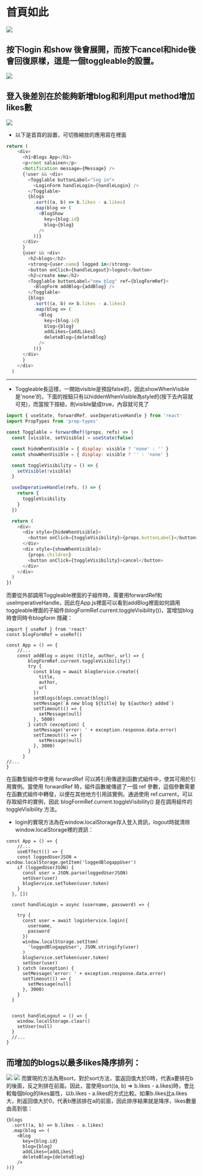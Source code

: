 # 首頁如此
![](https://i.imgur.com/lRmU3Fo.png)

## 按下login 和show 後會展開，而按下cancel和hide後會回復原樣，這是一個toggleable的設置。
![](https://i.imgur.com/0GsQpt6.png)

## 登入後差別在於能夠新增blog和利用put method增加likes數
![](https://i.imgur.com/jkSWM9J.png)

* 以下是首頁的設置，可切換縮放的應用寫在<Toggleable />裡面
```javascript
return (
    <div>
      <h1>Blogs App</h1>
      <p>root salainen</p>
      <Notification message={Message} />
      {!user && <div>
        <Togglable buttonLabel="log in">
          <LoginForm handleLogin={handleLogin} />
        </Togglable>
        {blogs
          .sort((a, b) => b.likes - a.likes)
          .map(blog => (
            <BlogShow
              key={blog.id}
              blog={blog}
            />
          ))}
      </div>
      }
      {user && <div>
        <h2>blogs</h2>
        <strong>{user.name} logged in</strong>
        <button onClick={handleLogout}>logout</button>
        <h2>create new</h2>
        <Togglable buttonLabel="new blog" ref={blogFormRef}>
          <BlogForm addBlog={addBlog} />
        </Togglable>
        {blogs
          .sort((a, b) => b.likes - a.likes)
          .map(blog => (
            <Blog
              key={blog.id}
              blog={blog}
              addLikes={addLikes}
              deleteBlog={deleteBlog}
            />
          ))}
      </div>
      }
    </div>
  )
```
---

* Toggleable長這樣，一開始visible是預設false的，因此showWhenVisible是'none'的，下面的按鈕只有以hiddenWhenVisible為style的(按下去內容就可見)，而當按下按紐，則visible變成true，內容就可見了
```javascript
import { useState, forwardRef, useImperativeHandle } from 'react'
import PropTypes from 'prop-types'

const Togglable = forwardRef((props, refs) => {
  const [visible, setVisible] = useState(false)

  const hideWhenVisible = { display: visible ? 'none' : '' }
  const showWhenVisible = { display: visible ? '' : 'none' }

  const toggleVisibility = () => {
    setVisible(!visible)
  }

  useImperativeHandle(refs, () => {
    return {
      toggleVisibility
    }
  })

  return (
    <div>
      <div style={hideWhenVisible}>
        <button onClick={toggleVisibility}>{props.buttonLabel}</button>
      </div>
      <div style={showWhenVisible}>
        {props.children}
        <button onClick={toggleVisibility}>cancel</button>
      </div>
    </div>
  )
})
```
而要從外部調用Toggleable裡面的子組件時，需要用forwardRef和useImperativeHandle，因此在App.js裡面可以看到addBlog裡面如何調用toggleable裡面的子組件(blogFormRef.current.toggleVisibility())，當增加blog時會同時令blogform 隱藏：
```javascript=
import { useRef } from 'react'
const blogFormRef = useRef()

const App = () => {
    //...
    const addBlog = async (title, author, url) => {
        blogFormRef.current.toggleVisibility()
        try {
          const blog = await blogService.create({
            title,
            author,
            url
          })
          setBlogs(blogs.concat(blog))
          setMessage(`A new blog ${title} by ${author} added`)
          setTimeout(() => {
            setMessage(null)
          }, 5000)
        } catch (exception) {
          setMessage('error: ' + exception.response.data.error)
          setTimeout(() => {
            setMessage(null)
          }, 3000)
        }
      }
//...
}
```
在函數型組件中使用 forwardRef 可以將引用傳遞到函數式組件中，使其可用於引用實例。當使用 forwardRef 時，組件函數被傳遞了一個 ref 參數，這個參數需要在函數式組件中轉發，以便在其他地方引用該實例。通過使用 ref.current，可以存取組件的實例，因此 blogFormRef.current.toggleVisibility() 是在調用組件的 toggleVisibility 方法。


* login的實現方法為在window.localStorage存入登入資訊，logout時就清除window.localStorage裡的資訊：
```javascript=
const App = () => {
    //...
    useEffect(() => {
    const loggedUserJSON = window.localStorage.getItem('loggedBlogappUser')
    if (loggedUserJSON) {
      const user = JSON.parse(loggedUserJSON)
      setUser(user)
      blogService.setToken(user.token)
    }
  }, [])

  const handleLogin = async (username, password) => {

    try {
      const user = await loginService.login({
        username,
        password
      })
      window.localStorage.setItem(
        'loggedBlogappUser', JSON.stringify(user)
      )
      blogService.setToken(user.token)
      setUser(user)
    } catch (exception) {
      setMessage('error: ' + exception.response.data.error)
      setTimeout(() => {
        setMessage(null)
      }, 3000)
    }
  }


  const handleLogout = () => {
    window.localStorage.clear()
    setUser(null)
  }
  //...
}
```

## 而增加的blogs以最多likes降序排列：
![](https://i.imgur.com/ayYz6uA.png)
![](https://i.imgur.com/uBTnYmh.png)
而實現的方法為用sort，對於sort方法，當返回值大於0時，代表a要排在b的後面，反之則排在前面。因此，當使用sort((a, b) => b.likes - a.likes)時，會比較每個blog的likes屬性，以b.likes - a.likes的方式比較。如果b.likes比a.likes大，則返回值大於0，代表b應該排在a的前面，因此排序結果就是降序，likes數量由高到低：
```javascript=
{blogs
  .sort((a, b) => b.likes - a.likes)
  .map(blog => (
    <Blog
      key={blog.id}
      blog={blog}
      addLikes={addLikes}
      deleteBlog={deleteBlog}
    />
))}
```